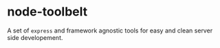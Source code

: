 # node-toolbelt

A set of `express` and framework agnostic tools for easy and clean server side developement.

